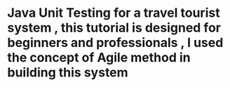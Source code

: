 # Java Unit Testing for a travel tourist system , this tutorial is designed for beginners and professionals , I used the concept of Agile method in building this system  
